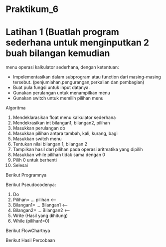 # Praktikum_6

# Latihan 1 (Buatlah program sederhana untuk menginputkan 2 buah bilangan kemudian 
menu operasi kalkulator sederhana, dengan ketentuan:
- Impelementasikan dalam subprogram atau function dari masing-masing tersebut. 
(penjumlahan,pengurangan,perkalian dan pembagian)
- Buat pula fungsi untuk input datanya.
- Gunakan perulangan untuk menampilkan menu
- Gunakan switch untuk memilih pilihan menu

Algoritma 
1. Mendeklarasikan float menu kalkulator sederhana
2. Mendekrasikan int bilangan1, bilangan2, pilihan
3. Masukkan perulangan do
4. Masukkan pilihan antara tambah, kali, kurang, bagi 
5. Masukkan switch menu
6. Tentukan nilai bilangan 1, bilangan 2
7. Tampilkan hasil dari pilihan pada operasi aritmatika yang dipilih
8. Masukkan while pilihan tidak sama dengan 0
9. Pilih 0 untuk berhenti
10. Selesai

Berikut Programnya






Berikut Pseudocodenya:

1. Do
2. Pilihan= ... pilihan <--
3. Bilangan1= ... Bilangan1 <--
4. Bilangan2= ... Bilangan2 <--
5. Write (Hasil yang dihitung)
6. While (pilihan!=0)

Berikut FlowChartnya

















Berikut Hasil Percobaan















